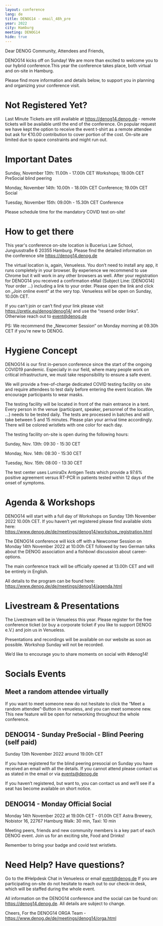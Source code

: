 ```yaml
---
layout: conference
lang: de
title: DENOG14 - email_48h_pre
year: 2022
city: Hamburg
meeting: DENOG14
hide: true
---
```


Dear DENOG Community, Attendees and Friends,

DENOG14 kicks off on Sunday! We are more than excited to welcome you to our hybrid conference.This year the conference takes place, both virtual and on-site in Hamburg.

Please find more information and details below, to support you in planning and organizing your conference visit.


# Not Registered Yet?

Last Minute Tickets are still available at https://denog14.denog.de - remote tickets will be available until the end of the conference. On popular request we have kept the option to receive the event t-shirt as a remote attendee but ask for €10.00 contribution to cover portion of the cost. On-site are limited due to space constraints and might run out. 


# Important Dates

Sunday, November 13th: 11.00h - 17.00h CET Workshops; 19.00h CET PreSocial blind peering

Monday, November 14th: 10.00h - 18.00h CET Conference; 19.00h CET Social

Tuesday, November 15th: 09.00h - 15.30h CET Conference

Please schedule time for the mandatory COVID test on-site! 


# How to get there

This year's conference on-site location is Bucerius Law School, Jungiusstraße 6
20355 Hamburg. Please find the detailed information on the conference site https://denog14.denog.de 

The virtual location is, again, Venueless. You don’t need to install any app, it runs completely in your browser. By experience we recommend to use Chrome but it will work in any other browsers as well. After your registration for DENOG14 you received a confirmation eMail (Subject Line: [DENOG14] Your order ...) including a link to your order. Please open the link and click on „Join online event“ at the very top. Venueless will be open on Sunday, 10.00h CET. 

If you can’t join or can’t find your link please visit https://pretix.eu/denog/denog14/ and use the “resend order links”. Otherwise reach out to event@denog.de 

PS: We recommend the „Newcomer Session“ on Monday morning at 09.30h CET if you’re new to DENOG. 


# Hygiene Concept

DENOG14 is our first in-person conference since the start of the ongoing COVID19 pandemic. Especially in our field, where many people work on critical infrastructure, we must take responsibility to ensure a safe event.

We will provide a free-of-charge dedicated COVID testing facility on site and require attendees to test daily before entering the event location. We encourage participants to wear masks.

The testing facility will be located in front of the main entrance in a tent. Every person in the venue (participant, speaker, personnel of the location, …) needs to be tested daily. The tests are processed in batches and will take between 5 and 15 minutes. Please plan your arrival time accordingly. There will be colored wristlets with one color for each day. 

The testing facility on-site is open during the following hours:

Sunday, Nov. 13th: 09:30 - 15:30 CET

Monday, Nov. 14th: 08:30 - 15:30 CET

Tuesday, Nov. 15th: 08:00 - 13:30 CET

The test center uses LumiraDx Antigen Tests which provide a 97.6% positive agreement versus RT-PCR in patients tested within 12 days of the onset of symptoms.


# Agenda & Workshops


DENOG14 will start with a full day of Workshops on Sunday 13th November 2022 10.00h CET.
If you haven’t yet registered please find available slots here:
https://www.denog.de/de/meetings/denog14/workshop_registration.html 

The DENOG14 conference will kick off with a Newcomer Session on Monday 14th November 2022 at 10.00h CET followed by two German talks about the DENOG association and a fishbowl discussion about career-options.

The main conference track will be officially opened at 13.00h CET and will be entirely in English.

All details to the program can be found here: 
https://www.denog.de/de/meetings/denog14/agenda.html 


# Livestream & Presentations

The Livestream will be in Venueless this year. Please register for the free conference ticket (or buy a corporate ticket if you like to support DENOG e.V.) and join us in Venueless.

Presentations and recordings will be available on our website as soon as possible. 
Workshop Sunday will not be recorded.

We’d like to encourage you to share moments on social with #denog14!


# Socials Events

## Meet a random attendee virtually 
If you want to meet someone new do not hesitate to click the “Meet a random attendee”-Button in venueless, and you can meet someone new. 
This new feature will be open for networking throughout the whole conference.

## DENOG14 - Sunday PreSocial - Blind Peering (self paid) 
Sunday 13th November 2022 around 19.00h CET

If you have registered for the blind peering presocial on Sunday you have received an email with all the details. If you cannot attend please contact us as stated in the email or via events@denog.de

If you haven’t registered, but want to, you can contact us and we’ll see if a seat has become available on short notice. 


## DENOG14 - Monday Official Social 
Monday 14th November 2022 at 19.00h CET - 01.00h CET
Astra Brewery, Nobistor 16, 22767 Hamburg
Walk: 30 min, Taxi: 10 min 

Meeting peers, friends and new community members is a key part of each DENOG event. Join us for an exciting site, Food and Drinks! 

Remember to bring your badge and covid test wristlets. 


# Need Help? Have questions?

Go to the #Helpdesk Chat in Venueless or email event@denog.de
If you are participating on-site do not hesitate to reach out to our check-in desk, which will be staffed during the whole event.


All information on the DENOG14 conference and the social can be found on: https://denog14.denog.de. All details are subject to change. 


Cheers, 
For the DENOG14 ORGA Team - https://www.denog.de/de/meetings/denog14/orga.html 


